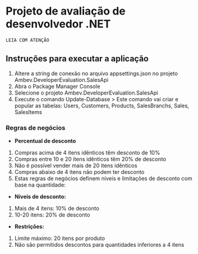 # Projeto de avaliação de desenvolvedor .NET

`LEIA COM ATENÇÃO`

## Instruções para executar a aplicação
1) Altere a string de conexão no arquivo appsettings.json no projeto Ambev.DeveloperEvaluation.SalesApi
1) Abra o Package Manager Console 
2) Selecione o projeto Ambev.DeveloperEvaluation.SalesApi
3) Execute o comando Update-Database > Este comando vai criar e popular as tabelas: 
   Users, Customers, Products, SalesBranchs, Sales, SalesItems


### Regras de negócios

- **Percentual de desconto**

1. Compras acima de 4 itens idênticos têm desconto de 10%
2. Compras entre 10 e 20 itens idênticos têm 20% de desconto
3. Não é possível vender mais de 20 itens idênticos
4. Compras abaixo de 4 itens não podem ter desconto
5. Estas regras de negócios definem níveis e limitações de desconto com base na quantidade:

- **Níveis de desconto:**

1. Mais de 4 itens: 10% de desconto
2. 10-20 itens: 20% de desconto

- **Restrições:**

1. Limite máximo: 20 itens por produto
2. Não são permitidos descontos para quantidades inferiores a 4 itens

